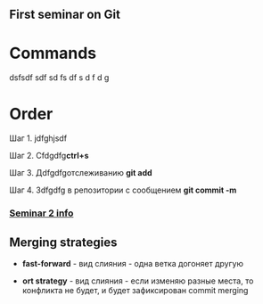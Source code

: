 ## First seminar on Git

# Commands  

dsfsdf
sdf
sd
fs
df
s
d
f
d
g

# Order

Шаг 1. jdfghjsdf

Шаг 2. Сfdgdfg**ctrl+s**

Шаг 3. Дdfgdfgотслеживанию **git add <file>**

Шаг 4. Зdfgdfg в репозитории с сообщением **git commit -m <file>**

### [Seminar 2 info](Seminar2.md)

## Merging strategies

* __fast-forward__ - вид слияния - одна ветка догоняет другую

* __ort strategy__ - вид слияния - если изменяю разные места, то конфликта не будет, и будет зафиксирован commit merging